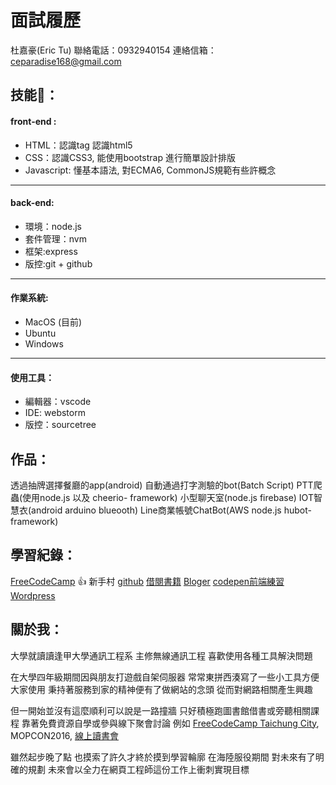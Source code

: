 面試履歷
===
杜嘉豪(Eric Tu)
聯絡電話：0932940154
連絡信箱：ceparadise168@gmail.com

## 技能🌲：

#### front-end : 
* HTML：認識tag 認識html5 
* CSS：認識CSS3, 能使用bootstrap  進行簡單設計排版 
* Javascript: 懂基本語法, 對ECMA6, CommonJS規範有些許概念
---
####  back-end: 
* 環境：node.js 
* 套件管理：nvm
* 框架:express
* 版控:git + github
---
#### 作業系統:
* MacOS (目前)
* Ubuntu
* Windows
---

#### 使用工具：
+ 編輯器：vscode
+ IDE: webstorm
+ 版控：sourcetree


## 作品：
透過抽牌選擇餐廳的app(android)
自動通過打字測驗的bot(Batch  Script)
PTT爬蟲(使用node.js  以及  cheerio-  framework)
小型聊天室(node.js  firebase)
IOT智慧衣(android  arduino  blueooth)
Line商業帳號ChatBot(AWS  node.js  hubot-framework)

## 學習紀錄：
[FreeCodeCamp](https://www.freecodecamp.com/ceparadise168) :+1: 新手村
[github](https://github.com/ceparadise168)
[借閱書籍](https://gist.github.com/ceparadise168/a632d31aa2933dbfdef520f24a5646b1)
[Bloger](http://ceparadise168.blogspot.tw)
[codepen前端練習](http://codepen.io/Noric168/)
[Wordpress](http://php-ceparadise168.rhcloud.com)

## 關於我：

大學就讀讀逢甲大學通訊工程系
主修無線通訊工程
喜歡使用各種工具解決問題

在大學四年級期間因與朋友打遊戲自架伺服器
常常東拼西湊寫了一些小工具方便大家使用
秉持著服務到家的精神便有了做網站的念頭
從而對網路相關產生興趣

但一開始並沒有這麼順利可以說是一路撞牆
只好積極跑圖書館借書或旁聽相關課程
靠著免費資源自學或參與線下聚會討論
例如 [FreeCodeCamp  Taichung  City](https://www.facebook.com/groups/free.code.camp.taichung.city/?fref=ts), MOPCON2016, [線上讀書會](https://www.facebook.com/readbook999/?fref=ts)

雖然起步晚了點 
也摸索了許久才終於摸到學習輪廓
在海陸服役期間 對未來有了明確的規劃
未來會以全力在網頁工程師這份工作上衝刺實現目標





